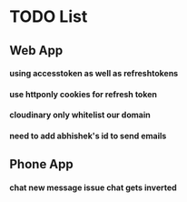 # TODO List

## Web App

#### using accesstoken as well as refreshtokens
#### use httponly cookies for refresh token

#### cloudinary only whitelist our domain
#### need to add abhishek's id to send emails

## Phone App

#### chat new message issue chat gets inverted